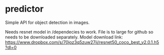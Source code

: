 # predictor

Simple API for object detection in images.

Needs resnet model in /dependecies to work. File is to large for github so needs to be downloaded separately.
Model download link: https://www.dropbox.com/s/70joz3q5zuw27ii/resnet50_coco_best_v2.0.1.h5?dl=0
